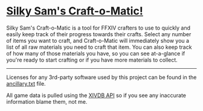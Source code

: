 # [Silky Sam's Craft-o-Matic!](https://samdrudd.github.io/craft-o-matic)

Silky Sam's Craft-o-Matic is a tool for FFXIV crafters to use to quickly and easily keep track of their progress towards their crafts. Select any number of items you want to craft, and Craft-o-Matic will immediately show you a list of all raw materials you need to craft that item. You can also keep track of how many of those materials you have, so you can see at-a-glance if you're ready to start crafting or if you have more materials to collect.

-----

Licenses for any 3rd-party software used by this project can be found in the [ancillary.txt](ancillary.txt) file.

All game data is pulled using the [XIVDB API](https://github.com/xivdb/api) so if you see any inaccurate information blame them, not me.

